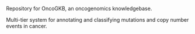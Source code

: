 Repository for OncoGKB, an oncogenomics knowledgebase.

Multi-tier system for annotating and classifying mutations and copy number events in cancer.

